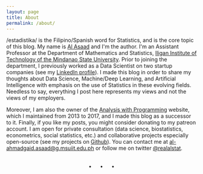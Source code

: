 ```yaml
---
layout: page
title: About
permalink: /about/
---
```

/estadistika/ is the Filipino/Spanish word for Statistics, and is the core topic of this blog. My name is [Al Asaad](https://alstat.github.io/) and I'm the author. I'm an Assistant Professor at the Department of Mathematics and Statistics, [Iligan Institute of Technology of the Mindanao State University](https://msuiit.edu.ph/). Prior to joining the department, I previously worked as a Data Scientist on two startup companies (see my [LinkedIn profile](https://www.linkedin.com/in/al-ahmadgaid-asaad-68613a44/)). I made this blog in order to share my thoughts about Data Science, Machine/Deep Learning, and Artificial Intelligence with emphasis on the use of Statistics in these evolving fields. Needless to say, everything I post here represents my views and not the views of my employers.

Moreover, I am also the owner of the [Analysis with Programming](http://alstatr.blogspot.com/) website, which I maintained from 2013 to 2017, and I made this blog as a successor to it. Finally, if you like my posts, you might consider donating to my patreon account. I am open for private consultation (data science, biostatistics, econometrics, social statistics, etc.) and collaborative projects especially open-source (see my projects on [Github](https://github.com/alstat)). You can contact me at al-ahmadgaid.asaad@g.msuiit.edu.ph or follow me on twitter [@realalstat](https://twitter.com/realalstat).
<br>
<br>
<center><b>•</b>&nbsp;&nbsp;&nbsp;&nbsp;&nbsp;&nbsp;<b>•</b>&nbsp;&nbsp;&nbsp;&nbsp;&nbsp;&nbsp;<b>•</b></center>